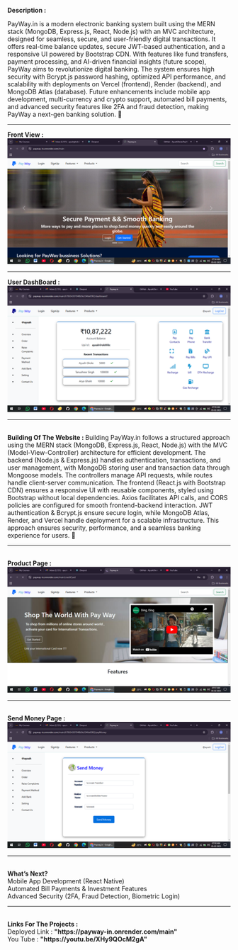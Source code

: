<b>Description :</b><br>

PayWay.in is a modern electronic banking system built using the MERN stack (MongoDB, Express.js, React, Node.js) with an MVC architecture, designed for seamless, secure, and user-friendly digital transactions. It offers real-time balance updates, secure JWT-based authentication, and a responsive UI powered by Bootstrap CDN. With features like fund transfers, payment processing, and AI-driven financial insights (future scope), PayWay aims to revolutionize digital banking. The system ensures high security with Bcrypt.js password hashing, optimized API performance, and scalability with deployments on Vercel (frontend), Render (backend), and MongoDB Atlas (database). Future enhancements include mobile app development, multi-currency and crypto support, automated bill payments, and advanced security features like 2FA and fraud detection, making PayWay a next-gen banking solution. 🚀
<br>
<hr>
<b>Front View : </b> 
<img src="/public/main.png"  alt="mainImagez">
<hr>
<b>User DashBoard : </b>
<img src="/public/user.png" alt="userDasshboard">
<hr>
<br>
<b>Building Of The Website : </b>
Building PayWay.in follows a structured approach using the MERN stack (MongoDB, Express.js, React, Node.js) with the MVC (Model-View-Controller) architecture for efficient development. The backend (Node.js & Express.js) handles authentication, transactions, and user management, with MongoDB storing user and transaction data through Mongoose models. The controllers manage API requests, while routes handle client-server communication. The frontend (React.js with Bootstrap CDN) ensures a responsive UI with reusable components, styled using Bootstrap without local dependencies. Axios facilitates API calls, and CORS policies are configured for smooth frontend-backend interaction. JWT authentication & Bcrypt.js ensure secure login, while MongoDB Atlas, Render, and Vercel handle deployment for a scalable infrastructure. This approach ensures security, performance, and a seamless banking experience for users. 🚀
<hr>
<br>
<b>Product Page : </b>
<img src="/public/product.png" alt="ProductPage">
<hr>
<br>
<b>Send Money Page : </b>
<img src="/public/sendmoney.png" alt="sendMoneyPage">
<hr>
<br>
<b> What’s Next?</b> <br>
Mobile App Development (React Native) <br>
Automated Bill Payments & Investment Features <br>
Advanced Security (2FA, Fraud Detection, Biometric Login) <br>
<hr>
<br>
<b>Links For The Projects : </b><br>
Deployed Link : <b>"https://payway-in.onrender.com/main"</b><br>
You Tube : <b>"https://youtu.be/XHy9QOcM2gA"</b> 
